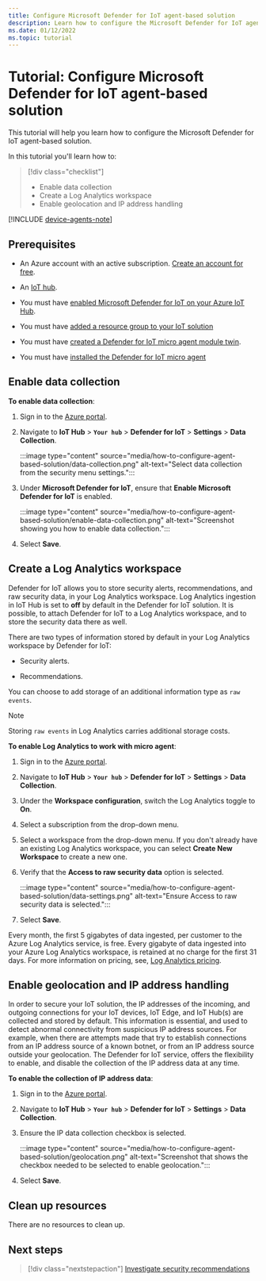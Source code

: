 ```yaml
---
title: Configure Microsoft Defender for IoT agent-based solution
description: Learn how to configure the Microsoft Defender for IoT agent-based solution
ms.date: 01/12/2022
ms.topic: tutorial
---
```


# Tutorial: Configure Microsoft Defender for IoT agent-based solution  

This tutorial will help you learn how to configure the Microsoft Defender for IoT agent-based solution.

In this tutorial you'll learn how to:

> [!div class="checklist"]
> - Enable data collection
> - Create a Log Analytics workspace
> - Enable geolocation and IP address handling

[!INCLUDE [device-agents-note](../includes/device-agents-note.md)]

## Prerequisites

- An Azure account with an active subscription. [Create an account for free](https://azure.microsoft.com/pricing/purchase-options/azure-account?cid=msft_learn).

- An [IoT hub](../../iot-hub/iot-hub-create-through-portal.md).

- You must have [enabled Microsoft Defender for IoT on your Azure IoT Hub](quickstart-onboard-iot-hub.md).

- You must have [added a resource group to your IoT solution](quickstart-configure-your-solution.md)

- You must have [created a Defender for IoT micro agent module twin](quickstart-create-micro-agent-module-twin.md).

- You must have [installed the Defender for IoT micro agent](quickstart-standalone-agent-binary-installation.md)

## Enable data collection

**To enable data collection**:

1. Sign in to the [Azure portal](https://portal.azure.com/).

1. Navigate to **IoT Hub** > **`Your hub`** > **Defender for IoT** > **Settings** > **Data Collection**.

    :::image type="content" source="media/how-to-configure-agent-based-solution/data-collection.png" alt-text="Select data collection from the security menu settings.":::

1. Under **Microsoft Defender for IoT**, ensure that **Enable Microsoft Defender for IoT** is enabled.

    :::image type="content" source="media/how-to-configure-agent-based-solution/enable-data-collection.png" alt-text="Screenshot showing you how to enable data collection.":::

1. Select **Save**.

## Create a Log Analytics workspace

Defender for IoT allows you to store security alerts, recommendations, and raw security data, in your Log Analytics workspace. Log Analytics ingestion in IoT Hub is set to **off** by default in the Defender for IoT solution. It is possible, to attach Defender for IoT to a Log Analytics workspace, and to store the security data there as well.

There are two types of information stored by default in your Log Analytics workspace by Defender for IoT:

- Security alerts.

- Recommendations.

You can choose to add storage of an additional information type as `raw events`.

> [!Note]
> Storing `raw events` in Log Analytics carries additional storage costs.

**To enable Log Analytics to work with micro agent**:

1. Sign in to the [Azure portal](https://portal.azure.com/).

1. Navigate to **IoT Hub** > **`Your hub`** > **Defender for IoT** > **Settings** > **Data Collection**.

1. Under the **Workspace configuration**, switch the Log Analytics toggle to **On**.

1. Select a subscription from the drop-down menu.

1. Select a workspace from the drop-down menu. If you don't already have an existing Log Analytics workspace, you can select **Create New Workspace** to create a new one.

1. Verify that the **Access to raw security data** option is selected.

    :::image type="content" source="media/how-to-configure-agent-based-solution/data-settings.png" alt-text="Ensure Access to raw security data is selected.":::

1. Select **Save**.

Every month, the first 5 gigabytes of data ingested, per customer to the Azure Log Analytics service, is free. Every gigabyte of data ingested into your Azure Log Analytics workspace, is retained at no charge for the first 31 days. For more information on pricing, see, [Log Analytics pricing](https://azure.microsoft.com/pricing/details/monitor/).

## Enable geolocation and IP address handling

In order to secure your IoT solution, the IP addresses of the incoming, and outgoing connections for your IoT devices, IoT Edge, and IoT Hub(s) are collected and stored by default. This information is essential, and used to detect abnormal connectivity from suspicious IP address sources. For example, when there are attempts made that try to establish connections from an IP address source of a known botnet, or from an IP address source outside your geolocation. The Defender for IoT service, offers the flexibility to enable, and disable the collection of the IP address data at any time.

**To enable the collection of IP address data**:

1. Sign in to the [Azure portal](https://portal.azure.com/).

1. Navigate to **IoT Hub** > **`Your hub`** > **Defender for IoT** > **Settings** > **Data Collection**.

1. Ensure the IP data collection checkbox is selected.

    :::image type="content" source="media/how-to-configure-agent-based-solution/geolocation.png" alt-text="Screenshot that shows the checkbox needed to be selected to enable geolocation.":::

1. Select **Save**.

## Clean up resources

There are no resources to clean up.

## Next steps

> [!div class="nextstepaction"]
> [Investigate security recommendations](tutorial-investigate-security-recommendations.md)